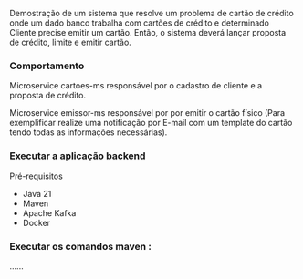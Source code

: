 
Demostração de um sistema que resolve um problema de cartão de crédito onde um
dado banco trabalha com cartões de crédito e 
determinado Cliente precise emitir um cartão. Então, o sistema deverá lançar proposta 
de crédito, limite e emitir cartão. 


### Comportamento

Microservice cartoes-ms responsável por o cadastro de cliente e a proposta de crédito.

Microservice emissor-ms responsável por por emitir o cartão físico (Para exemplificar realize uma notificação por E-mail com um template do cartão 
tendo todas as informações necessárias). 




### Executar a aplicação backend 

Pré-requisitos

 -  Java 21
 -  Maven
 -  Apache Kafka
 -  Docker


### Executar os comandos maven :

......
